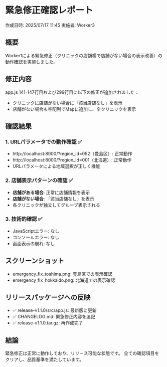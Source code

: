 # 緊急修正確認レポート

作成日時: 2025/07/17 11:45
実施者: Worker3

## 概要
Worker1による緊急修正（クリニックの店舗欄で店舗がない場合の表示改善）の動作確認を実施しました。

## 修正内容
app.js 141-147行目および299行目に以下の修正が追加されました：
- クリニックに店舗がない場合に「該当店舗なし」を表示
- 店舗がない場合も空配列でMapに追加し、全クリニックを表示

## 確認結果

### 1. URLパラメータでの動作確認 ✅
- http://localhost:8000/?region_id=052（豊島区）: 正常動作
- http://localhost:8000/?region_id=001（北海道）: 正常動作
- URLパラメータによる地域選択が正しく機能

### 2. 店舗表示パターンの確認 ✅
- **店舗がある場合**: 正常に店舗情報を表示
- **店舗がない場合**: 「該当店舗なし」を表示
- 各クリニックが独立してグループ表示される

### 3. 技術的確認 ✅
- JavaScriptエラー: なし
- コンソールエラー: なし
- 画面表示の崩れ: なし

## スクリーンショット
- emergency_fix_toshima.png: 豊島区での表示確認
- emergency_fix_hokkaido.png: 北海道での表示確認

## リリースパッケージへの反映
- ✅ release-v1.1.0/src/app.js: 最新版に更新
- ✅ CHANGELOG.md: 緊急修正内容を追記
- ✅ release-v1.1.0.tar.gz: 再作成完了

## 結論
緊急修正は正常に動作しており、リリース可能な状態です。
全ての確認項目をクリアし、品質基準を満たしています。